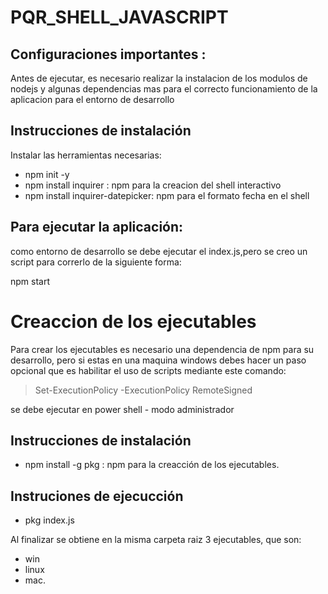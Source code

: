 # PQR_SHELL_JAVASCRIPT

## Configuraciones importantes :

Antes de ejecutar, es necesario realizar la instalacion de los modulos de nodejs y algunas dependencias mas para el correcto funcionamiento de la aplicacion para el entorno de desarrollo

## Instrucciones de instalación

Instalar las herramientas necesarias:

- npm init -y
- npm install inquirer : npm para la creacion del shell interactivo
- npm install inquirer-datepicker: npm para el formato fecha en el shell

## Para ejecutar la aplicación:

como entorno de desarrollo se debe ejecutar el index.js,pero se creo un script para correrlo de la siguiente forma:

npm start 

# Creaccion de los ejecutables

Para crear los ejecutables es necesario una dependencia de npm para su desarrollo, pero si estas en una maquina windows debes hacer un paso opcional que es
habilitar el uso de scripts mediante este comando:

> Set-ExecutionPolicy -ExecutionPolicy RemoteSigned

se debe ejecutar en power shell - modo administrador

## Instrucciones de instalación

 - npm install -g pkg : npm para la creacción de los ejecutables.
 
## Instruciones de ejecucción
 - pkg index.js
 
 Al finalizar se obtiene en la misma carpeta raiz 3 ejecutables, que son: 
 - win
 - linux 
 - mac.
